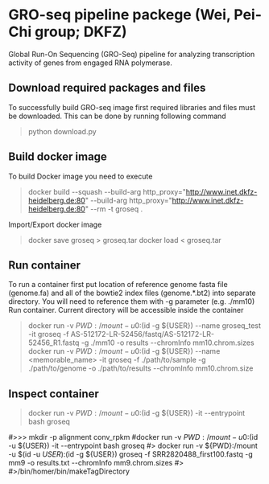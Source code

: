 GRO-seq pipeline packege (Wei, Pei-Chi group; DKFZ)
====================================================
Global Run-On Sequencing (GRO-Seq) pipeline for analyzing transcription activity of genes from engaged RNA polymerase. 

Download required packages and files
-------------------
To successfully build GRO-seq image first required libraries and files must be downloaded. This can be done by running 
following command
> python download.py

Build docker image
-------------------
To build Docker image you need to execute
> docker build --squash --build-arg http_proxy="http://www.inet.dkfz-heidelberg.de:80" --build-arg http_proxy="http://www.inet.dkfz-heidelberg.de:80" --rm -t groseq .

Import/Export docker image
> docker save groseq > groseq.tar
> docker load < groseq.tar

Run container
-------------------
To run a container first put location of reference genome fasta file (genome.fa) and all of the bowtie2 index files (genome.*.bt2) into separate directory. You will need
to reference them with -g parameter (e.g. ./mm10)
Run container. Current directory will be accessible inside the container
> docker run -v ${PWD}:/mount -u 0:$(id -g ${USER}) --name groseq_test -it groseq -f AS-512172-LR-52456/fastq/AS-512172-LR-52456_R1.fastq -g ./mm10 -o results --chromInfo mm10.chrom.sizes
> docker run -v ${PWD}:/mount -u 0:$(id -g ${USER}) --name <memorable_name> -it groseq -f ./path/to/sample -g ./path/to/genome -o ./path/to/results --chromInfo mm10.chrom.size

Inspect container
-------------------
> docker run -v ${PWD}:/mount -u 0:$(id -g ${USER}) -it --entrypoint bash groseq

 
 
 #>>> mkdir -p alignment conv_rpkm
#docker run -v ${PWD}:/mount -u 0:$(id -u ${USER}) -it --entrypoint bash groseq
#> docker run -v ${PWD}:/mount -u $(id -u ${USER}):$(id -g ${USER}) groseq -f SRR2820488_first100.fastq -g mm9 -o results.txt --chromInfo mm9.chrom.sizes
#>
#>/bin/homer/bin/makeTagDirectory
